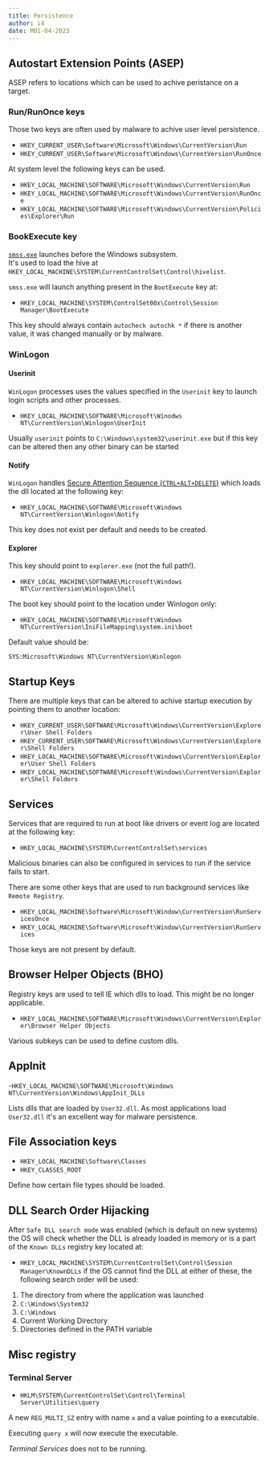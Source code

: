 ```yaml
---
title: Persistence
author: i4
date: M01-04-2023
---
```


## Autostart Extension Points (ASEP)

ASEP refers to locations which can be used to achive peristance on a target.

### Run/RunOnce keys

Those two keys are often used by malware to achive user level persistence.

- `HKEY_CURRENT_USER\Software\Microsoft\Windows\CurrentVersion\Run`
- `HKEY_CURRENT_USER\Software\Microsoft\Windows\CurrentVersion\RunOnce`

At system level the following keys can be used.

- `HKEY_LOCAL_MACHINE\SOFTWARE\Microsoft\Windows\CurrentVersion\Run`
- `HKEY_LOCAL_MACHINE\SOFTWARE\Microsoft\Windows\CurrentVersion\RunOnce`
- `HKEY_LOCAL_MACHINE\SOFTWARE\Microsoft\Windows\CurrentVersion\Policies\Explorer\Run`


### BookExecute key

[`smss.exe`](https://en.wikipedia.org/wiki/Session_Manager_Subsystem) launches before the Windows subsystem.  
It's used to load the hive at `HKEY_LOCAL_MACHINE\SYSTEM\CurrentControlSet\Control\hivelist`.

`smss.exe` will launch anything present in the `BootExecute` key at:
- `HKEY_LOCAL_MACHINE\SYSTEM\ControlSet00x\Control\Session Manager\BootExecute`

This key should always contain `autocheck autochk *` if there is another value, it was changed manually or by malware.

### WinLogon

#### Userinit

`WinLogon` processes uses the values specified in the `Userinit` key to launch login scripts and other processes.

- `HKEY_LOCAL_MACHINE\SOFTWARE\Microsoft\Winodws NT\CurrentVersion\Winlogon\UserInit`

Usually `userinit` points to `C:\Windows\system32\userinit.exe` but if this key can be altered then any other binary can be started 

#### Notify

`WinLogon` handles [Secure Attention Sequence (`CTRL+ALT+DELETE`)](https://en.wikipedia.org/wiki/Secure_attention_key) which loads the 
dll located at the following key:

- `HKEY_LOCAL_MACHINE\SOFTWARE\Microsoft\Windows NT\CurrentVersion\Winlogon\Notify`

This key does not exist per default and needs to be created.

#### Explorer

This key should point to `explorer.exe` (not the full path!).

- `HKEY_LOCAL_MACHINE\SOFTWARE\Microsoft\Windows NT\CurrentVersion\Winlogon\Shell` 

The boot key should point to the location under Winlogon only:

- `HKEY_LOCAL_MACHINE\SOFTWARE\Microsoft\Windows NT\CurrentVersion\IniFileMapping\system.ini\boot` 

Default value should be:

`SYS:Microsoft\Windows NT\CurrentVersion\Winlogon`

## Startup Keys

There are multiple keys that can be altered to achive startup execution by pointing them to another location:

- `HKEY_CURRENT_USER\SOFTWARE\Microsoft\Windows\CurrentVersion\Explorer\User Shell Folders`
- `HKEY_CURRENT_USER\SOFTWARE\Microsoft\Windows\CurrentVersion\Explorer\Shell Folders`
- `HKEY_LOCAL_MACHINE\SOFTWARE\Microsoft\Windows\CurrentVersion\Explorer\User Shell Folders`
- `HKEY_LOCAL_MACHINE\SOFTWARE\Microsoft\Windows\CurrentVersion\Explorer\Shell Folders`

## Services

Services that are required to run at boot like drivers or event log are located at the following key:

- `HKEY_LOCAL_MACHINE\SYSTEM\CurrentControlSet\services`

Malicious binaries can also be configured in services to run if the service fails to start.

There are some other keys that are used to run background services like `Remote Registry`.

- `HKEY_LOCAL_MACHINE\Software\Microsoft\Window\CurrentVersion\RunServicesOnce`
- `HKEY_LOCAL_MACHINE\Software\Microsoft\Window\CurrentVersion\RunServices`

Those keys are not present by default.


## Browser Helper Objects (BHO)

Registry keys are used to tell IE which dlls to load. This might be no longer applicable.

- `HKEY_LOCAL_MACHINE\SOFTWARE\Microsoft\Windows\CurrentVersion\Explorer\Browser Helper Objects`

Various subkeys can be used to define custom dlls.

## AppInit

-`HKEY_LOCAL_MACHINE\SOFTWARE\Microsoft\Windows NT\CurrentVersion\Windows\AppInit_DLLs`

Lists dlls that are loaded by `User32.dll`. As most applications load `User32.dll` it's an excellent way for malware persistence.

## File Association keys

- `HKEY_LOCAL_MACHINE\Software\Classes` 
- `HKEY_CLASSES_ROOT`

Define how certain file types should be loaded. 

## DLL Search Order Hijacking

After `Safe DLL search mode` was enabled (which is default on new systems) the OS will check whether the DLL is already loaded in memory
or is a part of the `Known DLLs` registry key located at:

- `HKEY_LOCAL_MACHINE\SYSTEM\CurrentControlSet\Control\Session Manager\KnownDLLs` if the OS cannot find the DLL at either of these, the following search order will be used:

1. The directory from where the application was launched
2. `C:\Windows\System32`
3. `C:\Windows`
4. Current Working Directory
5. Directories defined in the PATH variable


## Misc registry

### Terminal Server

- `HKLM\SYSTEM\CurrentControlSet\Control\Terminal Server\Utilities\query`

A new `REG_MULTI_SZ` entry with name `x` and a value pointing to a executable.

Executing `query x` will now execute the executable. 

*Terminal Services* does not to be running.
